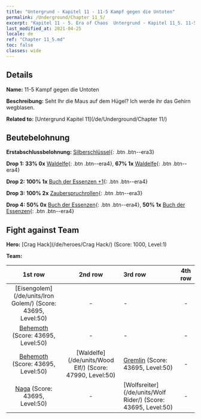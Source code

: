 ```yaml
---
title: "Untergrund - Kapitel 11 - 11-5 Kampf gegen die Untoten"
permalink: /Underground/Chapter 11_5/
excerpt: "Kapitel 11 - 5. Era of Chaos  Untergrund - Kapitel 11_5. 11-5 Kampf gegen die Untoten"
last_modified_at: 2021-04-25
locale: de
ref: "Chapter 11_5.md"
toc: false
classes: wide
---
```


## Details

 **Name:** 11-5 Kampf gegen die Untoten

 **Beschreibung:** Seht Ihr die Maus auf dem Hügel? Ich werde ihr das Gehirn wegblasen.

 **Related to:** [Untergrund Kapitel 11](/de/Underground/Chapter 11/)

## Beutebelohnung

 **Erstabschlussbelohnung:** [Silberschlüssel](/ItemsDE/con_693/){: .btn .btn--era3}

 **Drop 1:** **33% 0x** [Waldelfe](/ItemsDE/unt_201/){: .btn .btn--era4}, **67% 1x** [Waldelfe](/ItemsDE/unt_201/){: .btn .btn--era4}

 **Drop 2:** **100% 1x** [Buch der Essenzen +1](/ItemsDE/mat_46/){: .btn .btn--era4}

 **Drop 3:** **100% 2x** [Zauberspruchrollen](/ItemsDE/con_694/){: .btn .btn--era3}

 **Drop 4:** **50% 0x** [Buch der Essenzen](/ItemsDE/mat_39/){: .btn .btn--era4}, **50% 1x** [Buch der Essenzen](/ItemsDE/mat_39/){: .btn .btn--era4}


## Fight against Team
 **Hero:** [Crag Hack](/de/heroes/Crag Hack/) (Score: 1000, Level:1)

 **Team:**


  | 1st row | 2nd row | 3rd row | 4th row |
  |:----:|:----:|:----|:----:|
  | [Eisengolem](/de/units/Iron Golem/) (Score: 43695, Level:50)  | - | - | - |
  | [Behemoth](/de/units/Behemoth/) (Score: 43695, Level:50)  | - | - | - |
  | [Behemoth](/de/units/Behemoth/) (Score: 43695, Level:50)  | [Waldelfe](/de/units/Wood Elf/) (Score: 47990, Level:50)  | [Gremlin](/de/units/Gremlin/) (Score: 43695, Level:50)  | - |
  | [Naga](/de/units/Naga/) (Score: 43695, Level:50)  | - | [Wolfsreiter](/de/units/Wolf Rider/) (Score: 43695, Level:50)  | - |


